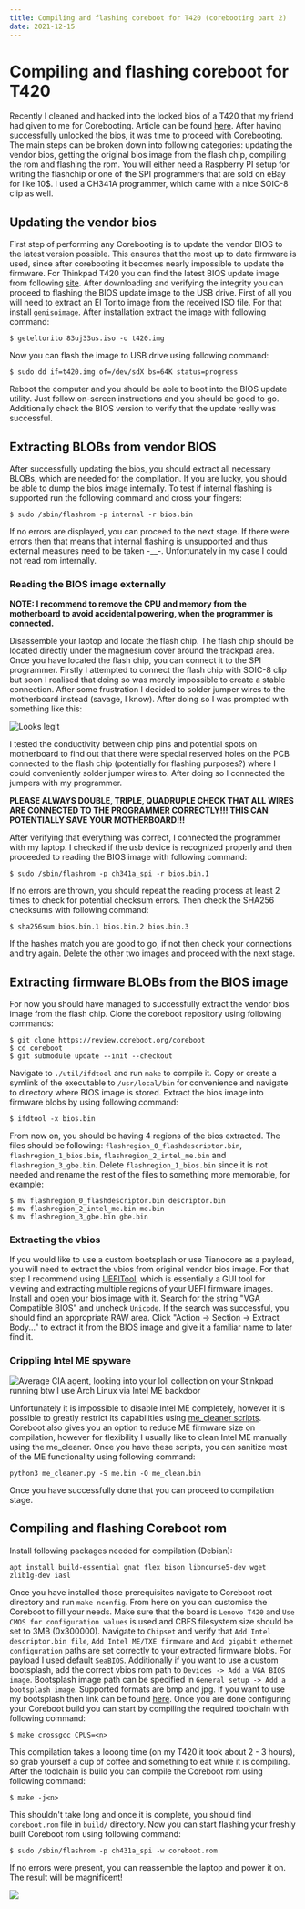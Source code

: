 ```yaml
---
title: Compiling and flashing coreboot for T420 (corebooting part 2)
date: 2021-12-15
---
```


# Compiling and flashing coreboot for T420

Recently I cleaned and hacked into the locked bios of a T420 that my friend had given to me for Corebooting. Article can
be found [here](https://sadblog.xyz/blog/coreboot1.html). After having successfully unlocked the bios, it was time to
proceed with Corebooting. The main steps can be broken down into following categories: updating the vendor bios,
getting the original bios image from the flash chip, compiling the rom and flashing the rom. You will either need a Raspberry
PI setup for writing the flashchip or one of the SPI programmers that are sold on eBay for like 10$. I used a CH341A 
programmer, which came with a nice SOIC-8 clip as well.


## Updating the vendor bios

First step of performing any Corebooting is to update the vendor BIOS to the latest version possible. This ensures that the 
most up to date firmware is used, since after corebooting it becomes nearly impossible to update the firmware. For Thinkpad 
T420 you can find the latest BIOS update image from following [site](https://pcsupport.lenovo.com/us/en/products/laptops-and-netbooks/thinkpad-t-series-laptops/thinkpad-t420/downloads/DS018784).
After downloading and verifying the integrity you can proceed to flashing the BIOS update image to the USB drive. First of
all you will need to extract an El Torito image from the received ISO file. For that install `genisoimage`.
After installation extract the image with following command:

```
$ geteltorito 83uj33us.iso -o t420.img
```

Now you can flash the image to USB drive using following command:

```
$ sudo dd if=t420.img of=/dev/sdX bs=64K status=progress
```

Reboot the computer and you should be able to boot into the BIOS update utility. Just follow on-screen instructions and you
should be good to go. Additionally check the BIOS version to verify that the update really was successful.


## Extracting BLOBs from vendor BIOS

After successfully updating the bios, you should extract all necessary BLOBs, which are needed for the compilation. If you
are lucky, you should be able to dump the bios image internally. To test if internal flashing is supported run the following
command and cross your fingers:

```
$ sudo /sbin/flashrom -p internal -r bios.bin
```

If no errors are displayed, you can proceed to the next stage. If there were errors then that means that internal flashing is
unsupported and thus external measures need to be taken -\_\_-. Unfortunately in my case I could not read rom internally.


### Reading the BIOS image externally

**NOTE: I recommend to remove the CPU and memory from the motherboard to avoid accidental powering, when the programmer is connected.**

Disassemble your laptop and locate the flash chip. The flash chip should be located directly under the magnesium cover 
around the trackpad area. Once you have located the flash chip, you can connect it to the SPI programmer. Firstly 
I attempted to connect the flash chip with SOIC-8 clip but soon I realised that doing so was merely impossible to create a 
stable connection. After some frustration I decided to solder jumper wires to the motherboard instead (savage, I know).
After doing so I was prompted with something like this:

![Looks legit](/res/coreboot/SPI.png)

I tested the conductivity between chip pins and potential spots on motherboard to find out that there were special reserved
holes on the PCB connected to the flash chip (potentially for flashing purposes?) where I could conveniently solder jumper wires 
to. After doing so I connected the jumpers with my programmer.

**PLEASE ALWAYS DOUBLE, TRIPLE, QUADRUPLE CHECK THAT ALL WIRES ARE CONNECTED TO THE PROGRAMMER CORRECTLY!!! THIS CAN POTENTIALLY 
SAVE YOUR MOTHERBOARD!!!** 

After verifying that everything was correct, I connected the programmer with my laptop. I checked if the usb device is 
recognized properly and then proceeded to reading the BIOS image with following command:

```
$ sudo /sbin/flashrom -p ch341a_spi -r bios.bin.1
```

If no errors are thrown, you should repeat the reading process at least 2 times to check for potential checksum errors.
Then check the SHA256 checksums with following command:

```
$ sha256sum bios.bin.1 bios.bin.2 bios.bin.3
```

If the hashes match you are good to go, if not then check your connections and try again. Delete the other two images
and proceed with the next stage.


## Extracting firmware BLOBs from the BIOS image

For now you should have managed to successfully extract the vendor bios image from the flash chip. Clone the coreboot 
repository using following commands:

```
$ git clone https://review.coreboot.org/coreboot
$ cd coreboot
$ git submodule update --init --checkout
```

Navigate to `./util/ifdtool` and run `make` to compile it. Copy or create a symlink of the executable to `/usr/local/bin` 
for convenience and navigate to directory where BIOS image is stored. Extract the bios image into firmware blobs by using 
following command:

```
$ ifdtool -x bios.bin
```

From now on, you should be having 4 regions of the bios extracted. The files should be following: 
`flashregion_0_flashdescriptor.bin`, `flashregion_1_bios.bin`, `flashregion_2_intel_me.bin` and `flashregion_3_gbe.bin`.
Delete `flashregion_1_bios.bin` since it is not needed and rename the rest of the files to something more memorable, for example:

```
$ mv flashregion_0_flashdescriptor.bin descriptor.bin
$ mv flashregion_2_intel_me.bin me.bin
$ mv flashregion_3_gbe.bin gbe.bin
```


### Extracting the vbios

If you would like to use a custom bootsplash or use Tianocore as a payload, you will need to extract the vbios from original vendor 
bios image. For that step I recommend using [UEFITool](https://github.com/LongSoft/UEFITool), which is essentially a GUI tool for 
viewing and extracting multiple regions of your UEFI firmware images. Install and open your bios image with it. Search for the string
"VGA Compatible BIOS" and uncheck `Unicode`. If the search was successful, you should find an appropriate RAW area. Click 
"Action -> Section -> Extract Body..." to extract it from the BIOS image and give it a familiar name to later find it.


### Crippling Intel ME spyware

![Average CIA agent, looking into your loli collection on your Stinkpad running btw I use Arch Linux via Intel ME backdoor](/res/coreboot/Glow.png)

Unfortunately it is impossible to disable Intel ME completely, however it is possible to greatly restrict its capabilities using 
[me_cleaner scripts](https://github.com/corna/me_cleaner). Coreboot also gives you an option to reduce ME firmware size on compilation,
however for flexibility I usually like to clean Intel ME manually using the me_cleaner. Once you have these scripts, you can sanitize 
most of the ME functionality using following command:

```
python3 me_cleaner.py -S me.bin -O me_clean.bin
```

Once you have successfully done that you can proceed to compilation stage.


## Compiling and flashing Coreboot rom

Install following packages needed for compilation (Debian): 
```
apt install build-essential gnat flex bison libncurse5-dev wget zlib1g-dev iasl
```


Once you have installed those prerequisites navigate to Coreboot root directory and run `make nconfig`. From here on you can customise the Coreboot
to fill your needs. Make sure that the board is `Lenovo T420` and `Use CMOS for configuration values` is used and CBFS filesystem size should be set to 3MB 
(0x300000). Navigate to `Chipset` and verify that `Add Intel descriptor.bin file`, `Add Intel ME/TXE firmware` and `Add gigabit ethernet configuration` paths
are set correctly to your extracted firmware blobs. For payload I used default `SeaBIOS`. Additionally if you want to use a custom bootsplash, add the correct 
vbios rom path to `Devices -> Add a VGA BIOS image`. Bootsplash image path can be specified in `General setup -> Add a bootsplash image`. Supported formats
are bmp and jpg. If you want to use my bootsplash then link can be found [here](/res/coreboot/Bootsplash.jpg). Once you are done configuring your Coreboot build
you can start by compiling the required toolchain with following command:

```
$ make crossgcc CPUS=<n>
```

This compilation takes a looong time (on my T420 it took about 2 - 3 hours), so grab yourself a cup of coffee and something to eat while it is compiling. After 
the toolchain is build you can compile the Coreboot rom using following command:

```
$ make -j<n>
```

This shouldn't take long and once it is complete, you should find `coreboot.rom` file in `build/` directory. Now you can start flashing your freshly built 
Coreboot rom using following command:

```
$ sudo /sbin/flashrom -p ch431a_spi -w coreboot.rom
```

If no errors were present, you can reassemble the laptop and power it on. The result will be magnificent!

![](/res/coreboot/WorkingBootsplash.png)
